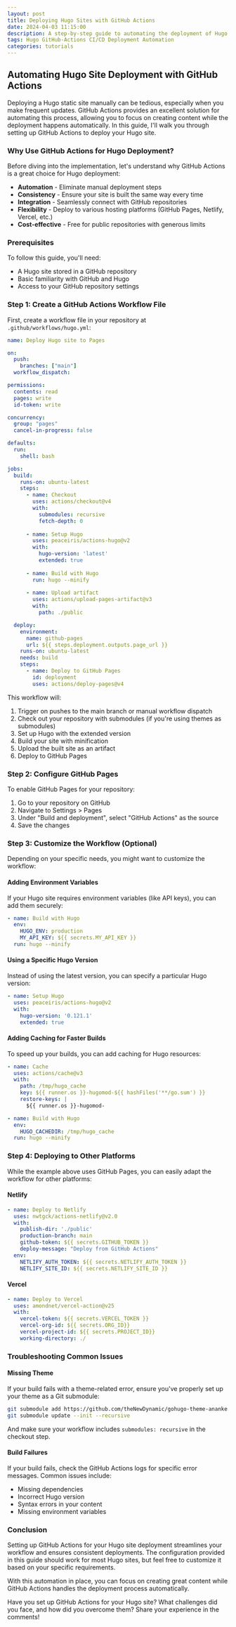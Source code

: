 ```yaml
---
layout: post
title: Deploying Hugo Sites with GitHub Actions
date: 2024-04-03 11:15:00
description: A step-by-step guide to automating the deployment of Hugo static sites using GitHub Actions for continuous integration and deployment.
tags: Hugo GitHub-Actions CI/CD Deployment Automation
categories: tutorials
---
```


## Automating Hugo Site Deployment with GitHub Actions

Deploying a Hugo static site manually can be tedious, especially when you make frequent updates. GitHub Actions provides an excellent solution for automating this process, allowing you to focus on creating content while the deployment happens automatically. In this guide, I'll walk you through setting up GitHub Actions to deploy your Hugo site.

### Why Use GitHub Actions for Hugo Deployment?

Before diving into the implementation, let's understand why GitHub Actions is a great choice for Hugo deployment:

* **Automation** - Eliminate manual deployment steps
* **Consistency** - Ensure your site is built the same way every time
* **Integration** - Seamlessly connect with GitHub repositories
* **Flexibility** - Deploy to various hosting platforms (GitHub Pages, Netlify, Vercel, etc.)
* **Cost-effective** - Free for public repositories with generous limits

### Prerequisites

To follow this guide, you'll need:

* A Hugo site stored in a GitHub repository
* Basic familiarity with GitHub and Hugo
* Access to your GitHub repository settings

### Step 1: Create a GitHub Actions Workflow File

First, create a workflow file in your repository at `.github/workflows/hugo.yml`:

```yaml
name: Deploy Hugo site to Pages

on:
  push:
    branches: ["main"]
  workflow_dispatch:

permissions:
  contents: read
  pages: write
  id-token: write

concurrency:
  group: "pages"
  cancel-in-progress: false

defaults:
  run:
    shell: bash

jobs:
  build:
    runs-on: ubuntu-latest
    steps:
      - name: Checkout
        uses: actions/checkout@v4
        with:
          submodules: recursive
          fetch-depth: 0
      
      - name: Setup Hugo
        uses: peaceiris/actions-hugo@v2
        with:
          hugo-version: 'latest'
          extended: true
      
      - name: Build with Hugo
        run: hugo --minify
      
      - name: Upload artifact
        uses: actions/upload-pages-artifact@v3
        with:
          path: ./public

  deploy:
    environment:
      name: github-pages
      url: ${{ steps.deployment.outputs.page_url }}
    runs-on: ubuntu-latest
    needs: build
    steps:
      - name: Deploy to GitHub Pages
        id: deployment
        uses: actions/deploy-pages@v4
```

This workflow will:
1. Trigger on pushes to the main branch or manual workflow dispatch
2. Check out your repository with submodules (if you're using themes as submodules)
3. Set up Hugo with the extended version
4. Build your site with minification
5. Upload the built site as an artifact
6. Deploy to GitHub Pages

### Step 2: Configure GitHub Pages

To enable GitHub Pages for your repository:

1. Go to your repository on GitHub
2. Navigate to Settings > Pages
3. Under "Build and deployment", select "GitHub Actions" as the source
4. Save the changes

### Step 3: Customize the Workflow (Optional)

Depending on your specific needs, you might want to customize the workflow:

#### Adding Environment Variables

If your Hugo site requires environment variables (like API keys), you can add them securely:

```yaml
- name: Build with Hugo
  env:
    HUGO_ENV: production
    MY_API_KEY: ${{ secrets.MY_API_KEY }}
  run: hugo --minify
```

#### Using a Specific Hugo Version

Instead of using the latest version, you can specify a particular Hugo version:

```yaml
- name: Setup Hugo
  uses: peaceiris/actions-hugo@v2
  with:
    hugo-version: '0.121.1'
    extended: true
```

#### Adding Caching for Faster Builds

To speed up your builds, you can add caching for Hugo resources:

```yaml
- name: Cache
  uses: actions/cache@v3
  with:
    path: /tmp/hugo_cache
    key: ${{ runner.os }}-hugomod-${{ hashFiles('**/go.sum') }}
    restore-keys: |
      ${{ runner.os }}-hugomod-

- name: Build with Hugo
  env:
    HUGO_CACHEDIR: /tmp/hugo_cache
  run: hugo --minify
```

### Step 4: Deploying to Other Platforms

While the example above uses GitHub Pages, you can easily adapt the workflow for other platforms:

#### Netlify

```yaml
- name: Deploy to Netlify
  uses: nwtgck/actions-netlify@v2.0
  with:
    publish-dir: './public'
    production-branch: main
    github-token: ${{ secrets.GITHUB_TOKEN }}
    deploy-message: "Deploy from GitHub Actions"
  env:
    NETLIFY_AUTH_TOKEN: ${{ secrets.NETLIFY_AUTH_TOKEN }}
    NETLIFY_SITE_ID: ${{ secrets.NETLIFY_SITE_ID }}
```

#### Vercel

```yaml
- name: Deploy to Vercel
  uses: amondnet/vercel-action@v25
  with:
    vercel-token: ${{ secrets.VERCEL_TOKEN }}
    vercel-org-id: ${{ secrets.ORG_ID}}
    vercel-project-id: ${{ secrets.PROJECT_ID}}
    working-directory: ./
```

### Troubleshooting Common Issues

#### Missing Theme

If your build fails with a theme-related error, ensure you've properly set up your theme as a Git submodule:

```bash
git submodule add https://github.com/theNewDynamic/gohugo-theme-ananke.git themes/ananke
git submodule update --init --recursive
```

And make sure your workflow includes `submodules: recursive` in the checkout step.

#### Build Failures

If your build fails, check the GitHub Actions logs for specific error messages. Common issues include:

* Missing dependencies
* Incorrect Hugo version
* Syntax errors in your content
* Missing environment variables

### Conclusion

Setting up GitHub Actions for your Hugo site deployment streamlines your workflow and ensures consistent deployments. The configuration provided in this guide should work for most Hugo sites, but feel free to customize it based on your specific requirements.

With this automation in place, you can focus on creating great content while GitHub Actions handles the deployment process automatically.

Have you set up GitHub Actions for your Hugo site? What challenges did you face, and how did you overcome them? Share your experience in the comments! 